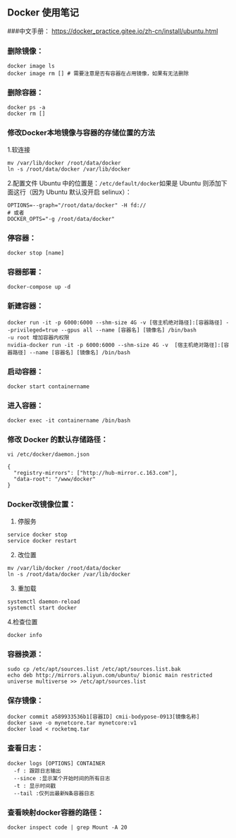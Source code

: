 ## Docker 使用笔记
###中文手册：
https://docker_practice.gitee.io/zh-cn/install/ubuntu.html

### 删除镜像：
```shell
docker image ls
docker image rm [] # 需要注意是否有容器在占用镜像，如果有无法删除
```

### 删除容器：
```shell
docker ps -a
docker rm []
```

### 修改Docker本地镜像与容器的存储位置的方法
1.软连接
```shell
mv /var/lib/docker /root/data/docker
ln -s /root/data/docker /var/lib/docker
```  
2.配置文件
Ubuntu 中的位置是：`/etc/default/docker`如果是 Ubuntu 则添加下面这行（因为 Ubuntu 默认没开启 selinux）：
```
OPTIONS=--graph="/root/data/docker" -H fd://
# 或者
DOCKER_OPTS="-g /root/data/docker"
```

### 停容器：
```shell
docker stop [name]
```

### 容器部署：
```shell
docker-compose up -d
```

### 新建容器：
```shell
docker run -it -p 6000:6000 --shm-size 4G -v [宿主机绝对路径]:[容器路径] --privileged=true --gpus all --name [容器名] [镜像名] /bin/bash
-u root 增加容器内权限
nvidia-docker run -it -p 6000:6000 --shm-size 4G -v  [宿主机绝对路径]:[容器路径] --name [容器名] [镜像名] /bin/bash
```

### 启动容器：
```shell
docker start containername
```

### 进入容器：
```shell
docker exec -it containername /bin/bash
```

### 修改 Docker 的默认存储路径：
`vi /etc/docker/daemon.json`
```
{
  "registry-mirrors": ["http://hub-mirror.c.163.com"],
  "data-root": "/www/docker"
}
```

### Docker改镜像位置：
1. 停服务
```shell
service docker stop
service docker restart
```
2. 改位置
```shell
mv /var/lib/docker /root/data/docker
ln -s /root/data/docker /var/lib/docker
```
3. 重加载
```shell
systemctl daemon-reload
systemctl start docker
```
4.检查位置
```shell
docker info
```

### 容器换源：
```shell
sudo cp /etc/apt/sources.list /etc/apt/sources.list.bak
echo deb http://mirrors.aliyun.com/ubuntu/ bionic main restricted universe multiverse >> /etc/apt/sources.list
```

### 保存镜像：
```shell
docker commit a589933536b1[容器ID] cmii-bodypose-0913[镜像名称]
docker save -o mynetcore.tar mynetcore:v1
docker load < rocketmq.tar
```

### 查看日志：
```shell
docker logs [OPTIONS] CONTAINER
  -f : 跟踪日志输出
  --since :显示某个开始时间的所有日志
  -t : 显示时间戳
  --tail :仅列出最新N条容器日志
```

### 查看映射docker容器的路径：
```shell
docker inspect code | grep Mount -A 20
```
